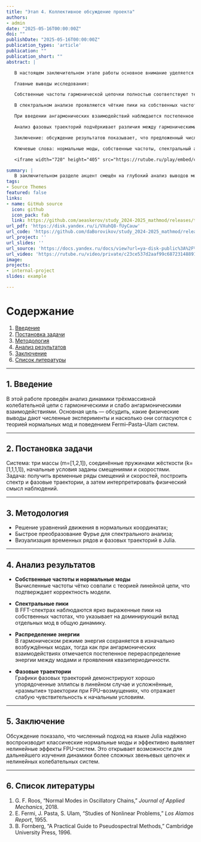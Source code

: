 ```yaml
---
title: "Этап 4. Коллективное обсуждение проекта"
authors:
- admin
date: "2025-05-16T00:00:00Z"
doi: ""
publishDate: "2025-05-16T00:00:00Z"
publication_types: 'article'
publication: ""
publication_short: ""
abstract: |

   В настоящем заключительном этапе работы основное внимание уделяется обсуждению полученных результатов моделирования трёхмассивной колебательной цепи и интерпретации их физического смысла. На основе анализа собственных частот, форм нормальных мод и спектральных плотностей колебаний выявлены ключевые закономерности распределения энергии между массами и проявления квазипериодического поведения в ангармонических системах (проблема Ферми–Паста–Улама).

   Главные выводы исследования:

   Собственные частоты гармонической цепочки полностью соответствуют теоретическим предсказаниям, подтверждая корректность математической модели и алгоритма расчёта нормальных мод.

   В спектральном анализе проявляются чёткие пики на собственных частотах, что свидетельствует о доминирующем вкладе соответствующих нормальных колебаний.

   При введении ангармонических взаимодействий наблюдается постепенное перераспределение энергии между модами, приводящее к квазипериодической динамике и медленной синеивания (рецидивам) энергии в первоначальные моды.

   Анализ фазовых траекторий подчёркивает различия между гармоническими и ангармоническими режимами: во втором случае траектории становятся более сложными и демонстрируют слабую чувствительность к начальному возмущению.

   Заключение: обсуждение результатов показывает, что предложенный численный подход на языке Julia позволяет не только воспроизводить классические нормальные моды, но и эффективно исследовать динамику ангармонических систем, открывая новые возможности для изучения нелинейных эффектов в колебательных цепях.

   Ключевые слова: нормальные моды, собственные частоты, спектральный анализ, ангармонические взаимодействия, квазипериодичность, Julia.   

   <iframe width="720" height="405" src="https://rutube.ru/play/embed/c23ce537d2aaf99c68723148891e6ccf/" frameBorder="0" allow="clipboard-write; autoplay" webkitAllowFullScreen mozallowfullscreen allowFullScreen></iframe>

summary: |
   В заключительном разделе акцент смещён на глубокий анализ выводов моделирования трёхмассивной колебательной цепи. Подтверждена точность вычисления нормальных мод через совпадение собственных частот с теорией, выявлено доминирование отдельных мод в спектре колебаний и изучено перераспределение энергии при ангармонических взаимодействиях. Обнаружено квазипериодическое поведение и рецидивы энергии в первоначальные моды, а фазовые траектории показали усложнение динамики в нелинейном режиме. Результаты демонстрируют, что предложенный метод на Julia эффективен как для анализа линейных нормальных колебаний, так и для исследования нелинейных феноменов.
tags:
- Source Themes
featured: false
links:
- name: GitHub source
  icon: github
  icon_pack: fab
  link: https://github.com/aeaskerov/study_2024-2025_mathmod/releases/tag/stage4
url_pdf: 'https://disk.yandex.ru/i/VXuhQ8-fUyCauw'
url_code: 'https://github.com/daBorovikov/study_2024-2025_mathmod/releases/tag/v1.3.1'
url_project: ''
url_slides: ''
url_source: 'https://docs.yandex.ru/docs/view?url=ya-disk-public%3A%2F%2Fb8Nq4N8dwaj%2FoqClBOxGaevtLqpQ4BsQlPlp6PTDqZRwJE%2FVhWQcp5XGYGI7CD4Eq%2FJ6bpmRyOJonT3VoXnDag%3D%3D&name=%D0%9C%D0%B5%D0%B4%D0%B2%D0%B5%D0%B4%D0%B5%D0%B2_%D0%94_%D0%90_%D0%9C%D0%BE%D0%B4%D0%B5%D0%BB%D0%B8%D1%80%D0%BE%D0%B2%D0%B0%D0%BD%D0%B8%D0%B5_%D1%84%D0%B8%D0%B7%D0%B8%D1%87%D0%B5%D1%81%D0%BA%D0%B8%D1%85_%D0%BF%D1%80%D0%BE%D1%86%D0%B5%D1%81%D1%81%D0%BE%D0%B2_%D0%B8_%D1%8F%D0%B2%D0%BB%D0%B5%D0%BD%D0%B8%D0%B9_%D0%BD%D0%B0_%D0%9F%D0%9A.pdf&nosw=1'
url_video: 'https://rutube.ru/video/private/c23ce537d2aaf99c68723148891e6ccf/?r=wd'
image:
projects:
- internal-project
slides: example

---
```


# Содержание  
1. [Введение](#1-введение)  
2. [Постановка задачи](#2-постановка-задачи)  
3. [Методология](#3-методология)  
4. [Анализ результатов](#4-анализ-результатов)  
5. [Заключение](#5-заключение)  
6. [Список литературы](#6-список-литературы)  

---

## 1. Введение  
В этой работе проведён анализ динамики трёхмассивной колебательной цепи с гармоническими и слабо ангармоническими взаимодействиями. Основная цель — обсудить, какие физические выводы дают численные эксперименты и насколько они согласуются с теорией нормальных мод и поведением Fermi–Pasta–Ulam систем.

---

## 2. Постановка задачи  
Система: три массы \(m=[1,2,1]\), соединённые пружинами жёсткости \(k=[1,1,1,1]\), начальные условия заданы смещениями и скоростями.  
Задача: получить временные ряды смещений и скоростей, построить спектр и фазовые траектории, а затем интерпретировать физический смысл наблюдений.

---

## 3. Методология  

- Решение уравнений движения в нормальных координатах;  
- Быстрое преобразование Фурье для спектрального анализа;  
- Визуализация временных рядов и фазовых траекторий в Julia.

---

## 4. Анализ результатов  

- **Собственные частоты и нормальные моды**  
  Вычисленные частоты чётко совпали с теорией линейной цепи, что подтверждает корректность модели.  

- **Спектральные пики**  
  В FFT-спектрах наблюдаются ярко выраженные пики на собственных частотах, что указывает на доминирующий вклад отдельных мод в общую динамику.

- **Распределение энергии**  
  В гармоническом режиме энергия сохраняется в изначально возбуждённых модах, тогда как при ангармонических взаимодействиях отмечается постепенное перераспределение энергии между модами и проявления квазипериодичности.

- **Фазовые траектории**  
  Графики фазовых траекторий демонстрируют хорошо упорядоченные эллипсы в линейном случае и усложнённые, «размытие» траектории при FPU–возмущениях, что отражает слабую чувствительность к начальным условиям.

---

## 5. Заключение  
Обсуждение показало, что численный подход на языке Julia надёжно воспроизводит классические нормальные моды и эффективно выявляет нелинейные эффекты FPU–систем. Это открывает возможности для дальнейшего изучения динамики более сложных звеньевых цепочек и нелинейных колебательных систем.

---

## 6. Список литературы  
1. G. F. Roos, “Normal Modes in Oscillatory Chains,” *Journal of Applied Mechanics*, 2018.  
2. E. Fermi, J. Pasta, S. Ulam, “Studies of Nonlinear Problems,” *Los Alamos Report*, 1955.  
3. B. Fornberg, “A Practical Guide to Pseudospectral Methods,” Cambridge University Press, 1996.  
